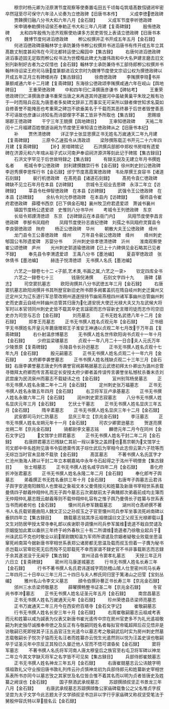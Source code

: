 <!-- { "loadSidebar": true } -->
　　穆宗时杨元卿为泾原渭节度观察等使奏置屯田五千顷每屯筑墙髙数仭键闭牢密卒然冦至尽可保守六年泾人论奏为立徳政碑【旧唐书本传】
　　义成李徳徳政碑
　　贾餗撰归融八分书大和六年八月【金石録】
　　义成军节度李听徳政碑
　　宋申锡奉勅撰待诏侯丕奉勅正书大和三年八月建【复斋碑録】
　　殷侑徳政碑
　　太和四年殷侑为沧齐观察使劝课多方民吏胥悦上表请立徳政碑【旧唐书本传】
　　魏博节度何进滔徳政碑
　　栁公权撰并正书开成五年五月【金石録】
　　何进滔徳政碑唐翰林学士承防兼侍书栁公权撰并书进滔唐书有传开成五年立其髙数丈制度甚闳伟在今河北都转运使公廨园中【集古録】
　　右唐何进滔徳政碑进滔事迹固无足取而栁公权书法为世模楷此碑尤为雄伟政和中大名尹建言磨去旧文别刋新制好古者为之叹惜也【金石録】翰林学士承防兼侍书工部侍郎栁公权撰并书翰林待诏梁王府司马唐度篆额进滔文宗时为魏博节度使文宗诏公权为撰徳政碑以开成五年正月立有碑楼尚存【集古録目】
　　徐商徳政碑
　　李隲撰李晓书并篆额咸通六年十二月建【复斋碑録】东海徐公徳政颂李隲撰咸通六年在岘山【舆地碑目】
　　王重荣徳政碑
　　中和四年归仁泽撰唐彦谦书【碑帖考】
　　王重荣徳政碑归仁泽撰唐彦谦书重荣当唐之末再逐其帅遂据河中虽破黄巢平朱玫之叛有功于一时而阻兵召乱为唐患者多矣碑文辞非工而事实无可采所以録者俾世知求名莫如自修善誉不能掩恶也考重荣之碑岂不欲垂美名于千载而其恶终暴于后世者毁誉善恶不可诬故也彦谦以诗知名而诗鄙俚字不甚工皆非予所取也【集古録】
　　恩赐琅琊郡王徳政碑
　　干宁三年王兢撰【舆地碑目】
　　王审知徳政碑
　　天祐二年闰十二月福建百姓僧道诣阙为节度使王审知请立徳政碑从之【旧唐书本纪】
　　补
　　贾烋清徳碑
　　详正学士张显思撰正书无姓名万嵗通天二年九月建【复斋碑録】
　　三原令乙速孤令从清政颂
　　梁陟撰陈载正书开元二十六年四月建【复斋碑録】
　　【补】房琯碑隂记
　　石洪撰兵部郎中郑权书房琯有遗爱碑在济源元和六年琯从祖子式以河南尹奉诏祠济源洪等刻此记于碑隂【集古録目】
　　石洪文字罕见于后世故特録之【集古録】
　　有録无説及无建立年月书撰姓名者
　　柘城令李公徳政碑　封利建撰魏崇行书【金石録】徐州刺史封公徳政碑　李迥秀撰李思恽行书【金石録】邠宁节度髙霞寓徳政碑　韦处厚撰王良容书【诸道石刻録】
　　裴行机徳政碑　在髙苑县【诸道石刻録】
　　髙苑令袁仁徳政碑　碑缺不见立石年月在本县【访碑録】
　　宗城令王绍业去思碑　永淳二年立【访碑録】
　　莘县令杜伸智徳政碑　在本县【访碑録】
　　武强令王公徳政碑　在本县【访碑録】
　　余杭令刘允恭徳政碑　在本县内【访碑録】
　　偃师县令崔府君徳政碑　薛稷书西京【已下俱金石略】襄州牧卫府君遗爱颂　萧诚书襄州
　　镇国节度杨公遗爱颂　史惟则八分书华州
　　考城令王列徳政碑　东京
　　长垣令郑諲清徳颂　东京　【访碑録云在本县衙门内】
　　凤翔节度使李昌言徳政碑　李郜书凤翔府
　　凤翔节度使孙志直纪徳碑　刘孺之书凤翔府灵寳县令李良弼徳政颂　陜府
　　杨正公徳政碑　华州
　　朝散大夫王公徳政碑　绛州
　　龙门县令王公善徳政碑　绛州
　　万年县令裴公徳政碑　绛州
　　绛州刺史郇国公韦陟遗爱碑　苏婴分书
　　沂州刺史徐孝徳清徳碑　沂州
　　淮南观察使崔公颂徳碑　庐州
　　光州刺史郭道瑜徳政碑【已上十六碑俱见金石略其已见者不録】
　　奉先县令李渭遗爱颂　王禹八分书【墨池编】
　　夏县宰徳政颂　张休倩书【墨池编】
　　赫连子悦清徳颂　无书撰人名氏【墨池编】





　　六艺之一録卷七十二
<子部,艺术类,书画之属,六艺之一录>
　　钦定四库全书
　　六艺之一録卷七十三　　　　钱唐倪涛撰
　　石刻文字四十九
　　唐碑【墓志】
　　司空窦抗墓志
　　欧阳询撰并八分书武徳五年三月【金石録】
　　右唐窦抗墓志欧阳询撰并书其所歴官新旧史所书颇多阙畧盖抗在隋自岐州刺史迁冀州又迁定州又为辽东道行军总管改朔州道遂授持节幽易燕檀四州诸军事幽州总管幽州刺史而史直云自岐州转幽州总管其归唐为化道安抚大使迁光禄大夫又为左武候大将军时以本官领同州刺史史皆不载其卒史言諡密而志作容新史言赠司徒而志作司空旧史亦为司空与志合【金石録】
　　刘亮墓志
　　正书无姓名武徳八年十二月【金石録】
　　郑孝王亮墓志
　　正书无书撰人姓名贞观元年【金石録】
　　正书细字无书撰姓名开皇元年薨唐赠郑王子淮安王神通以贞观二年七月改于万年县【复斋碑録】
　　右仆射温彦博墓志
　　无书撰人姓名世传欧阳询书贞观十一年十月【金石録】
　　少府监梁璡墓志
　　贞观十一年八月二十一日合夫人元氏万年少陵景原【复斋碑録】
　　乐陵县令长孙迥墓志
　　正书无书撰人姓名贞观十七年九月【金石録】
　　殷元嗣墓志
　　正书无书撰人姓名贞观二十一年六月【金石録】
　　太府卿李袭誉墓志
　　正书书撰人姓名残缺贞观二十三年三月【金石録】右唐李袭誉墓志唐史列传袭誉官阀甚略据墓志云武徳初拜太仆卿出为潞州总管寻徴拜太府卿而传言髙祖定长安授太府少卿者盖传误传言袭誉坐私憾杖杀番末丞刘武尝废为民流泉州而墓志不载疑讳之也【金石録】
　　冝州别驾杨旻墓志
　　正书无书撰人姓名永徽二年十二月【金石録】
　　定州刺史张万福墓志
　　正书无书撰人姓名永徽五年四月【金石録】
　　右卫将军豆卢承基墓志
　　正书无书撰人姓名永徽六年二月【金石録】
　　润州刺史窦志寂墓志
　　八分书无书撰人姓名显庆元年三月【金石録】
　　乞伏士干墓志
　　正书无书撰人姓名显庆三年五月【金石録】
　　隋辛紊墓志
　　正书无书撰人姓名显庆三年十二月【金石録】
　　武安郡司马刘仁防墓志
　　显庆三年立【京兆金石録】
　　李汪墓志
　　正书无书撰人姓名龙朔元年十一月【金石録】
　　司农少卿窦逊墓志
　　贺遂亮撰龙朔二年【京兆金石録】
　　骑都尉李文墓志铭
　　麟徳元年二月今在同州【金石文字记】
　　文馆学士顾君墓志
　　正书无书撰人姓名干封二年二月【金石録】
　　右唐顾君墓志已残缺亡其前一叚以事攷之盖顾也髙宗朝为文馆学士司文郎中卒名姓附见唐书令狐徳棻传其子琮仕武后为宰相今此志但云第六子珫等而无琮岂当时官未显故不载欤【金石録】
　　髙匡墓志
　　不著书撰人名氏匡字才仁沧州渤海人碑以干封二年立本朝嘉祐中永年令石起得之于洺州干明僧舍【集古録目】
　　张士相墓志
　　正书无书撰人姓名咸亨四年二月【金石録】
　　善化府折冲张君墓志
　　正书无书撰人姓名永隆二年二月【金石録】
　　奉化郎岑子舆墓志
　　弟羲撰正书无姓名垂拱三年十月【金石録】
　　右唐岑子舆墓志云君讳子舆字安道南阳棘阳人也曽祖之象祖文本父曼倩按元和姓纂及新唐书宰相世系表载曼倩四子献羲仲翔仲礼而无子舆今墓志云次弟献前太子典饍郎次弟羲前成均主簿而无仲翔仲礼墓志既云献羲等则不载仲翔仲礼容有之惟子舆乃曼倩长子姓纂与世系表当书而阙者何也【金石録】
　　懐州司兵参军魏载墓志
　　湖州司仓髙峤撰不著书人名氏载钜鹿曲阳人魏文正公之孙叔玉之子官至懐州司兵参军坐事流死岭南碑以垂拱四年立【集古録目】
　　魏载墓志铭其序云祖徴諡曰文正父叔玉光禄卿载以文生对防居甲授太常寺奉礼郎以疾谢职寻调懐州司兵参军属维诡道不戢自焚谴及宗姻旋加此累以垂拱三年终于岭外春秋三十有二所谓维诡道者乃徐敬业起兵于州诛武后不克也时敬业以前厔尉魏知温为军师所谓谴及宗姻者疑敬业败载坐思温窜死岭南耳今据新唐书宰相世系表郑公诸房都无思温及载而叔玉但着一子膺为秘书丞岂载以官卑贬死无后而殁不见耶载死不幸而家谱不録史官不书非事载斯志而志録于余其遂冺没于无闻乎【集古録】
　　宣州泾县令窦孝礼墓志
　　天授三年正月六日立【复斋碑録】
　　密州司马康遂城墓志
　　行书无书撰人姓名长寿三年【金石録】
　　行书不著书撰人名氏君讳遂城字筠防稽山隂人仕至密州司马长寿二年四月二十日卒以三年三月二十四日与夫人栁氏同归窆于篱渚山之旧莹【宝刻丛编】
　　雅州名山令李文义墓志
　　顔令伯撰孙謩正书长寿三年【京兆金石録】
　　邠州三水丞梁师敬墓志
　　薛曜撰畅整书证圣二年【京兆金石録】
　　冬官尚书李冲墓志
　　正书无书撰人姓名证圣元年五月【金石録】
　　南宫昌墓志
　　正书无书撰人姓名万嵗通天元年【金石録】
　　珍州荣徳县丞梁师亮墓志
　　正书万嵗通天二年三月今在西安府百塔寺【金石文字记】
　　崔敬嗣墓志
　　行书无书撰人姓名长安三年十月【金石録】
　　右周崔敬嗣墓志云祖咸考表而元和姓纂以咸为諴表为仪表又新唐书崔光逺传中宗在房州官吏多不为礼光逺祖敬嗣为刺史独尽诚推奉帝徳之及反正有与敬嗣同姓名者每拟官帝辄超拜后召见悟非是访敬嗣已死即授其子汪五品官汪生光逺今以墓志考之敬嗣武后时实为房州刺史然墓志载敬嗣长子悦次子恊而无名汪者而姓纂亦云悦生光逺然则以悦为汪盖史误也敬嗣卒于证圣元年中宗反正其殁已久屡迁他人官而不悟可谓昏矣【金石録】
　　窦将军墓志
　　不著书撰人名氏将军河南人唐太穆皇后之族官至右屯卫将军碑以神龙二年立今其文字缺灭将军之名字皆不可见矣【集古録目】
　　兵部侍郎崔兢墓志
　　正书无书撰人姓名神龙三年五月【金石録】
　　右唐崔兢墓志云公讳兢字明慎祖敦礼父守业按旧唐书敦礼列传云孙贞慎神龙初为兵部侍郎元和姓纂新史宰相世系表所书亦同今以墓志攷之其家世及名位皆合惟不着其名而以明为贞者皆唐史及姓纂之阙误也【金石録】
　　国子祭酒武承规墓志
　　苏颋撰顔叔坚正书景龙三年八月【金石録】
　　右唐武承规墓志苏颋撰顔鲁公家庙碑载鲁公之父名惟贞字叔坚尝为太子文学今此志题太子文学顔叔坚书岂非以字行乎家庙碑又称叔坚受笔法于舅殷仲容氏特以草擅名云【金石録】
